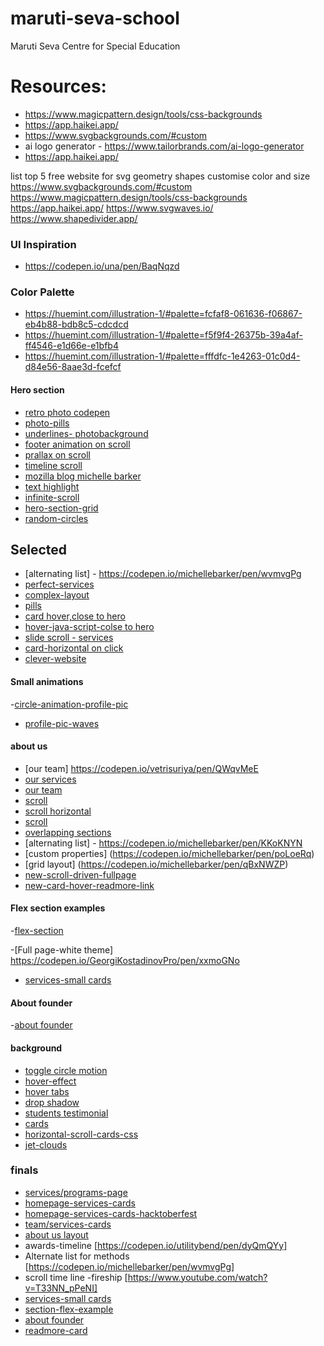 # maruti-seva-school

Maruti Seva Centre for Special Education

# Resources:

- https://www.magicpattern.design/tools/css-backgrounds
- https://app.haikei.app/
- https://www.svgbackgrounds.com/#custom
- ai logo generator - https://www.tailorbrands.com/ai-logo-generator
- https://app.haikei.app/

list top 5 free website for svg geometry shapes customise color and size
https://www.svgbackgrounds.com/#custom
https://www.magicpattern.design/tools/css-backgrounds
https://app.haikei.app/
https://www.svgwaves.io/
https://www.shapedivider.app/

### UI Inspiration

- https://codepen.io/una/pen/BaqNqzd

### Color Palette

- https://huemint.com/illustration-1/#palette=fcfaf8-061636-f06867-eb4b88-bdb8c5-cdcdcd
- https://huemint.com/illustration-1/#palette=f5f9f4-26375b-39a4af-ff4546-e1d66e-e1bfb4
- https://huemint.com/illustration-1/#palette=fffdfc-1e4263-01c0d4-d84e56-8aae3d-fcefcf

#### Hero section

- [retro photo codepen](https://codepen.io/keithclark/pen/vNqxQJ)
- [photo-pills](https://codepen.io/RamiAlmofleh/pen/wvQvQWe)
- [underlines- photobackground](https://michellebarker.co.uk/#about)
- [footer animation on scroll](https://codepen.io/michellebarker/full/mdQEjJp)
- [prallax on scroll](https://codepen.io/keithclark/pen/ndEygj)
- [timeline scroll](https://codepen.io/utilitybend/pen/dyQmQYy)
- [mozilla blog michelle barker](https://developer.mozilla.org/en-US/blog/scroll-progress-animations-in-css/)
- [text highlight](https://codepen.io/jlengstorf/pen/bGzBwRm)
- [infinite-scroll](https://codepen.io/t_afif/pen/jOXRGGx)
- [hero-section-grid](https://codepen.io/ecemgo/pen/GRzpEpB)
- [random-circles](https://codepen.io/miriamsuzanne/pen/mdXzwxr)

## Selected

- [alternating list] - https://codepen.io/michellebarker/pen/wvmvgPg
- [perfect-services](https://codepen.io/michellebarker/pen/eYRZPmW)
- [complex-layout](https://codepen.io/harshit1112/pen/abaqaoq)
- [pills](https://codepen.io/RamiAlmofleh/pen/wvQvQWe)
- [card hover,close to hero](https://codepen.io/ecemgo/pen/zYmNdzX)
- [hover-java-script-colse to hero](https://codepen.io/ecemgo/pen/GRPBYpb)
- [slide scroll - services](https://codepen.io/keithclark/pen/vNqxQJ)
- [card-horizontal on click](https://codepen.io/ecemgo/pen/GRzpEpB)
- [clever-website](https://www.clever.com/about)

#### Small animations

-[circle-animation-profile-pic](https://codepen.io/radwakhalil22/pen/rNZRZWw)

- [profile-pic-waves](https://codepen.io/enbee81/pen/LBMKqV)

#### about us

- [our team] https://codepen.io/vetrisuriya/pen/QWqvMeE
- [our services](https://codepen.io/jaymar-g-aranas/pen/XWbavVY)
- [our team](https://codepen.io/ecemgo/pen/zYmNdzX)
- [scroll ](https://codepen.io/michellebarker/pen/QWYmQPN)
- [scroll horizontal](https://codepen.io/michellebarker/pen/ZEmygMP)
- [scroll](https://codepen.io/michellebarker/pen/GRwqwww)
- [overlapping sections](https://codepen.io/michellebarker/pen/ExRrLYG)
- [alternating list] - https://codepen.io/michellebarker/pen/KKoKNYN
- [custom properties] (https://codepen.io/michellebarker/pen/poLoeRq)
- [grid layout] (https://codepen.io/michellebarker/pen/qBxNWZP)
- [new-scroll-driven-fullpage](https://codepen.io/jh3y/pen/NWOJPoO)
- [new-card-hover-readmore-link](https://codepen.io/utilitybend/pen/bGvjLba)

#### Flex section examples

-[flex-section](https://codepen.io/andresacor/pen/ZEwQaBE)

-[Full page-white theme] https://codepen.io/GeorgiKostadinovPro/pen/xxmoGNo

- [services-small cards](https://codepen.io/sitesoch/pen/KKRWowo)

#### About founder

-[about founder](https://codepen.io/css3transition/pen/ZEyvEaj)

#### background

- [toggle circle motion](https://codepen.io/michellebarker/pen/rNzmLGv)
- [hover-effect](https://codepen.io/michellebarker/pen/PoKwvod)
- [hover tabs](https://codepen.io/michellebarker/pen/mdRyYVP)
- [drop shadow](https://codepen.io/michellebarker/pen/poyogzm)
- [students testimonial](https://codepen.io/michellebarker/pen/gOYqmJQ)
- [cards](https://codepen.io/michellebarker/pen/JzRJVW)
- [horizontal-scroll-cards-css](https://codepen.io/flostrasser/pen/BaomMgb)
- [jet-clouds](https://codepen.io/michellebarker/pen/xxQqKRW)

### finals

- [services/programs-page](https://codepen.io/keithclark/full/vNqxQJ)
- [homepage-services-cards](https://codepen.io/ecemgo/pen/GRzpEpB)
- [homepage-services-cards-hacktoberfest](https://codepen.io/ecemgo/pen/GRPBYpb)
- [team/services-cards](https://codepen.io/ecemgo/pen/zYmNdzX)
- [about us layout](https://codepen.io/michellebarker/pen/eYRZPmW)
- awards-timeline [https://codepen.io/utilitybend/pen/dyQmQYy]
- Alternate list for methods [https://codepen.io/michellebarker/pen/wvmvgPg]
- scroll time line -fireship [https://www.youtube.com/watch?v=T33NN_pPeNI]
- [services-small cards](https://codepen.io/sitesoch/pen/KKRWowo)
- [section-flex-example](https://codepen.io/andresacor/pen/ZEwQaBE)
- [about founder](https://codepen.io/css3transition/pen/ZEyvEaj)
- [readmore-card](https://codepen.io/utilitybend/pen/bGvjLba)
